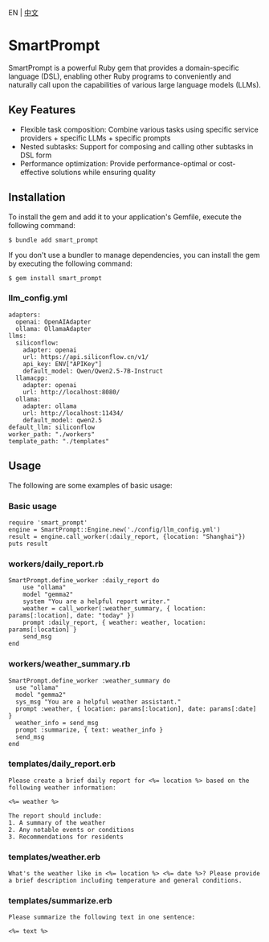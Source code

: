 EN | [中文](./README.cn.md)

# SmartPrompt

SmartPrompt is a powerful Ruby gem that provides a domain-specific language (DSL), enabling other Ruby programs to conveniently and naturally call upon the capabilities of various large language models (LLMs).

## Key Features

- Flexible task composition: Combine various tasks using specific service providers + specific LLMs + specific prompts
- Nested subtasks: Support for composing and calling other subtasks in DSL form
- Performance optimization: Provide performance-optimal or cost-effective solutions while ensuring quality

## Installation

To install the gem and add it to your application's Gemfile, execute the following command:

```
$ bundle add smart_prompt
```

If you don't use a bundler to manage dependencies, you can install the gem by executing the following command:

```
$ gem install smart_prompt
```

### llm_config.yml

```
adapters:
  openai: OpenAIAdapter
  ollama: OllamaAdapter
llms:
  siliconflow:
    adapter: openai
    url: https://api.siliconflow.cn/v1/
    api_key: ENV["APIKey"]
    default_model: Qwen/Qwen2.5-7B-Instruct
  llamacpp:
    adapter: openai
    url: http://localhost:8080/    
  ollama:
    adapter: ollama
    url: http://localhost:11434/
    default_model: qwen2.5
default_llm: siliconflow
worker_path: "./workers"
template_path: "./templates"
```

## Usage

The following are some examples of basic usage:

### Basic usage

```
require 'smart_prompt'
engine = SmartPrompt::Engine.new('./config/llm_config.yml')
result = engine.call_worker(:daily_report, {location: "Shanghai"}) 
puts result
```

### workers/daily_report.rb

```
SmartPrompt.define_worker :daily_report do
    use "ollama"
    model "gemma2"
    system "You are a helpful report writer."
    weather = call_worker(:weather_summary, { location: params[:location], date: "today" })
    prompt :daily_report, { weather: weather, location: params[:location] }
    send_msg
end
```

### workers/weather_summary.rb

```
SmartPrompt.define_worker :weather_summary do
  use "ollama"
  model "gemma2"
  sys_msg "You are a helpful weather assistant."
  prompt :weather, { location: params[:location], date: params[:date] }
  weather_info = send_msg
  prompt :summarize, { text: weather_info }
  send_msg
end
```

### templates/daily_report.erb

```
Please create a brief daily report for <%= location %> based on the following weather information:

<%= weather %>

The report should include:
1. A summary of the weather
2. Any notable events or conditions
3. Recommendations for residents
```
### templates/weather.erb

```
What's the weather like in <%= location %> <%= date %>? Please provide a brief description including temperature and general conditions.
```

### templates/summarize.erb

```
Please summarize the following text in one sentence:

<%= text %>
```